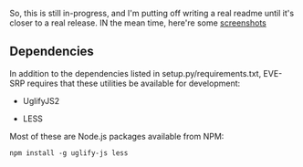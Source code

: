 So, this is still in-progress, and I'm putting off writing a real readme until
it's closer to a real release. IN the mean time, here're some
[screenshots][screens]

[screens]: http://imgur.com/a/3IEQC

## Dependencies

In addition to the dependencies listed in setup.py/requirements.txt, EVE-SRP
requires that these utilities be available for development:

* UglifyJS2

* LESS

Most of these are Node.js packages available from NPM:

    npm install -g uglify-js less
